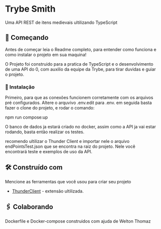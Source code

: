 # Trybe Smith

Uma API REST de itens medievais ultilizando TypeScript

## 🚀 Começando

Antes de começar leia o Readme completo, para entender como funciona e como instalar o projeto em sua maquina!

O Projeto foi construido para a pratica de TypeScript e o desenvolvimento de uma API do 0, com auxilio da equipe da Trybe, para tirar duvidas e guiar o projeto.

### 🔧 Instalação
Primeiro, para que as conexões funcionem corretamente com os arquivos pré configurados. Altere o arquvivo .env.edit para .env. em seguida basta fazer o clone do projeto, e rodar o comando:

npm run compose:up

O banco de dados ja estará criado no docker, assim como a API ja vai estar rodando, basta então realizar os testes.

recomendo ultilizar o Thunder Client e importar nele o arquivo endPointsTest.json que se encontra na raiz do projeto. Nele você encontrará teste e exemplos de uso da API.

## 🛠️ Construído com

Mencione as ferramentas que você usou para criar seu projeto

* [ThunderClient](https://www.thunderclient.com/) - extensão ultilizada.
## 🖇️ Colaborando

Dockerfile e Docker-compose construidos com ajuda de Welton Thomaz